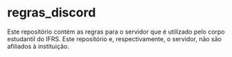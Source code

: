 # regras_discord
Este repositório contém as regras para o servidor que é utilizado pelo corpo estudantil do IFRS. Este repositório e, respectivamente, o servidor, não são afiliados à instituição.
